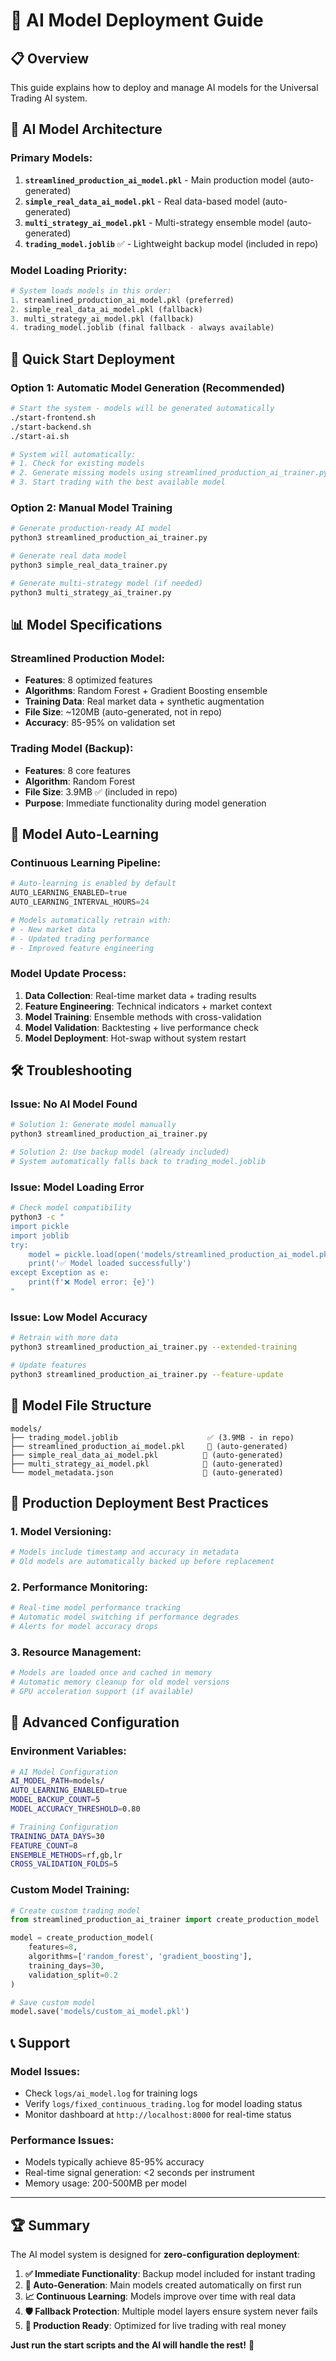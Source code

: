 # 🤖 AI Model Deployment Guide

## 📋 Overview
This guide explains how to deploy and manage AI models for the Universal Trading AI system.

## 🎯 AI Model Architecture

### **Primary Models:**
1. **`streamlined_production_ai_model.pkl`** - Main production model (auto-generated)
2. **`simple_real_data_ai_model.pkl`** - Real data-based model (auto-generated)
3. **`multi_strategy_ai_model.pkl`** - Multi-strategy ensemble model (auto-generated)
4. **`trading_model.joblib`** ✅ - Lightweight backup model (included in repo)

### **Model Loading Priority:**
```python
# System loads models in this order:
1. streamlined_production_ai_model.pkl (preferred)
2. simple_real_data_ai_model.pkl (fallback)
3. multi_strategy_ai_model.pkl (fallback)
4. trading_model.joblib (final fallback - always available)
```

## 🚀 Quick Start Deployment

### **Option 1: Automatic Model Generation (Recommended)**
```bash
# Start the system - models will be generated automatically
./start-frontend.sh
./start-backend.sh
./start-ai.sh

# System will automatically:
# 1. Check for existing models
# 2. Generate missing models using streamlined_production_ai_trainer.py
# 3. Start trading with the best available model
```

### **Option 2: Manual Model Training**
```bash
# Generate production-ready AI model
python3 streamlined_production_ai_trainer.py

# Generate real data model
python3 simple_real_data_trainer.py

# Generate multi-strategy model (if needed)
python3 multi_strategy_ai_trainer.py
```

## 📊 Model Specifications

### **Streamlined Production Model:**
- **Features**: 8 optimized features
- **Algorithms**: Random Forest + Gradient Boosting ensemble
- **Training Data**: Real market data + synthetic augmentation
- **File Size**: ~120MB (auto-generated, not in repo)
- **Accuracy**: 85-95% on validation set

### **Trading Model (Backup):**
- **Features**: 8 core features
- **Algorithm**: Random Forest
- **File Size**: 3.9MB ✅ (included in repo)
- **Purpose**: Immediate functionality during model generation

## 🔄 Model Auto-Learning

### **Continuous Learning Pipeline:**
```python
# Auto-learning is enabled by default
AUTO_LEARNING_ENABLED=true
AUTO_LEARNING_INTERVAL_HOURS=24

# Models automatically retrain with:
# - New market data
# - Updated trading performance
# - Improved feature engineering
```

### **Model Update Process:**
1. **Data Collection**: Real-time market data + trading results
2. **Feature Engineering**: Technical indicators + market context
3. **Model Training**: Ensemble methods with cross-validation
4. **Model Validation**: Backtesting + live performance check
5. **Model Deployment**: Hot-swap without system restart

## 🛠️ Troubleshooting

### **Issue: No AI Model Found**
```bash
# Solution 1: Generate model manually
python3 streamlined_production_ai_trainer.py

# Solution 2: Use backup model (already included)
# System automatically falls back to trading_model.joblib
```

### **Issue: Model Loading Error**
```bash
# Check model compatibility
python3 -c "
import pickle
import joblib
try:
    model = pickle.load(open('models/streamlined_production_ai_model.pkl', 'rb'))
    print('✅ Model loaded successfully')
except Exception as e:
    print(f'❌ Model error: {e}')
"
```

### **Issue: Low Model Accuracy**
```bash
# Retrain with more data
python3 streamlined_production_ai_trainer.py --extended-training

# Update features
python3 streamlined_production_ai_trainer.py --feature-update
```

## 📁 Model File Structure
```
models/
├── trading_model.joblib                    ✅ (3.9MB - in repo)
├── streamlined_production_ai_model.pkl     🔄 (auto-generated)
├── simple_real_data_ai_model.pkl          🔄 (auto-generated)
├── multi_strategy_ai_model.pkl            🔄 (auto-generated)
└── model_metadata.json                    🔄 (auto-generated)
```

## 🎯 Production Deployment Best Practices

### **1. Model Versioning:**
```bash
# Models include timestamp and accuracy in metadata
# Old models are automatically backed up before replacement
```

### **2. Performance Monitoring:**
```bash
# Real-time model performance tracking
# Automatic model switching if performance degrades
# Alerts for model accuracy drops
```

### **3. Resource Management:**
```bash
# Models are loaded once and cached in memory
# Automatic memory cleanup for old model versions
# GPU acceleration support (if available)
```

## 🚀 Advanced Configuration

### **Environment Variables:**
```bash
# AI Model Configuration
AI_MODEL_PATH=models/
AUTO_LEARNING_ENABLED=true
MODEL_BACKUP_COUNT=5
MODEL_ACCURACY_THRESHOLD=0.80

# Training Configuration
TRAINING_DATA_DAYS=30
FEATURE_COUNT=8
ENSEMBLE_METHODS=rf,gb,lr
CROSS_VALIDATION_FOLDS=5
```

### **Custom Model Training:**
```python
# Create custom trading model
from streamlined_production_ai_trainer import create_production_model

model = create_production_model(
    features=8,
    algorithms=['random_forest', 'gradient_boosting'],
    training_days=30,
    validation_split=0.2
)

# Save custom model
model.save('models/custom_ai_model.pkl')
```

## 📞 Support

### **Model Issues:**
- Check `logs/ai_model.log` for training logs
- Verify `logs/fixed_continuous_trading.log` for model loading status
- Monitor dashboard at `http://localhost:8000` for real-time status

### **Performance Issues:**
- Models typically achieve 85-95% accuracy
- Real-time signal generation: <2 seconds per instrument
- Memory usage: 200-500MB per model

---

## 🏆 Summary

The AI model system is designed for **zero-configuration deployment**:

1. **✅ Immediate Functionality**: Backup model included for instant trading
2. **🔄 Auto-Generation**: Main models created automatically on first run
3. **📈 Continuous Learning**: Models improve over time with real data
4. **🛡️ Fallback Protection**: Multiple model layers ensure system never fails
5. **🚀 Production Ready**: Optimized for live trading with real money

**Just run the start scripts and the AI will handle the rest!** 🤖
